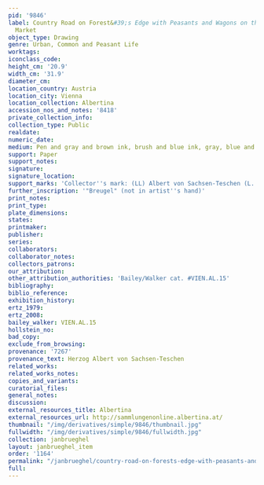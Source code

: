```yaml
---
pid: '9846'
label: Country Road on Forest&#39;s Edge with Peasants and Wagons on the Way to the
  Market
object_type: Drawing
genre: Urban, Common and Peasant Life
worktags:
iconclass_code:
height_cm: '20.9'
width_cm: '31.9'
diameter_cm:
location_country: Austria
location_city: Vienna
location_collection: Albertina
accession_nos_and_notes: '8418'
private_collection_info:
collection_type: Public
realdate:
numeric_date:
medium: Pen and gray and brown ink, brush and blue ink, gray, blue and brown wash
support: Paper
support_notes:
signature:
signature_location:
support_marks: 'Collector''s mark: (LL) Albert von Sachsen-Teschen (L. 174)'
further_inscription: '"Breugel" (not in artist''s hand)'
print_notes:
print_type:
plate_dimensions:
states:
printmaker:
publisher:
series:
collaborators:
collaborator_notes:
collectors_patrons:
our_attribution:
other_attribution_authorities: 'Bailey/Walker cat. #VIEN.AL.15'
bibliography:
biblio_reference:
exhibition_history:
ertz_1979:
ertz_2008:
bailey_walker: VIEN.AL.15
hollstein_no:
bad_copy:
exclude_from_browsing:
provenance: '7267'
provenance_text: Herzog Albert von Sachsen-Teschen
related_works:
related_works_notes:
copies_and_variants:
curatorial_files:
general_notes:
discussion:
external_resources_title: Albertina
external_resources_url: http://sammlungenonline.albertina.at/
thumbnail: "/img/derivatives/simple/9846/thumbnail.jpg"
fullwidth: "/img/derivatives/simple/9846/fullwidth.jpg"
collection: janbrueghel
layout: janbrueghel_item
order: '1164'
permalink: "/janbrueghel/country-road-on-forests-edge-with-peasants-and-wagons-on-the-way-to-the-market"
full:
---
```

